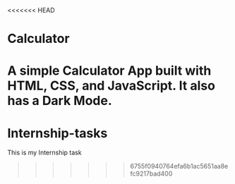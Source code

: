 <<<<<<< HEAD
# Calculator

A simple Calculator App built with HTML, CSS, and JavaScript. It also has a Dark Mode.
=======
# Internship-tasks
This is my Internship task
>>>>>>> 6755f0940764efa6b1ac5651aa8efc9217bad400
